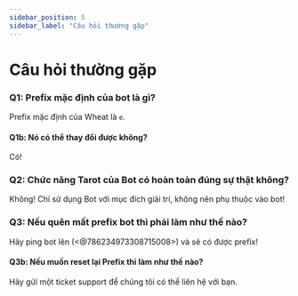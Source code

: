 ```yaml
---
sidebar_position: 5
sidebar_label: "Câu hỏi thường gặp"
---
```


# Câu hỏi thường gặp

### Q1: Prefix mặc định của bot là gì?

Prefix mặc định của Wheat là `e`.

#### Q1b: Nó có thể thay đổi được không?

Có!

### Q2: Chức năng Tarot của Bot có hoàn toàn đúng sự thật không?

Không! Chỉ sử dụng Bot với mục đích giải trí, không nên phụ thuộc vào bot!

### Q3: Nếu quên mất prefix bot thì phải làm như thế nào?

Hãy ping bot lên (<@786234973308715008>) và sẽ có được prefix!

#### Q3b: Nếu muốn reset lại Prefix thì làm như thế nào?

Hãy gửi một ticket support để chúng tôi có thể liên hệ với bạn.
